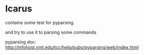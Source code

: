 # Icarus

contains some test for pyparsing

and try to use it to parsing some commands

pyparsing doc: http://infohost.nmt.edu/tcc/help/pubs/pyparsing/web/index.html